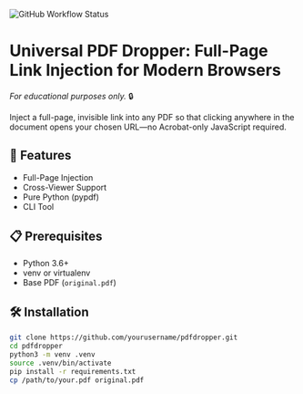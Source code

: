 ![GitHub Workflow Status](https://img.shields.io/github/actions/workflow/status/yourusername/pdfdropper/python-app.yml?branch=main)

# Universal PDF Dropper: Full-Page Link Injection for Modern Browsers

*For educational purposes only.* 🔒

Inject a full-page, invisible link into any PDF so that clicking anywhere in the document opens your chosen URL—no Acrobat-only JavaScript required.

## 🚀 Features
- Full-Page Injection
- Cross-Viewer Support
- Pure Python (pypdf)
- CLI Tool

## 📋 Prerequisites
- Python 3.6+
- venv or virtualenv
- Base PDF (`original.pdf`)

## 🛠️ Installation
```bash
git clone https://github.com/yourusername/pdfdropper.git
cd pdfdropper
python3 -m venv .venv
source .venv/bin/activate
pip install -r requirements.txt
cp /path/to/your.pdf original.pdf
